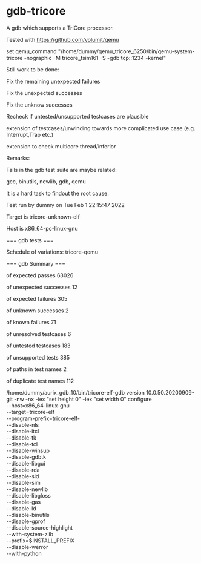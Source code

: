 # gdb-tricore

A gdb which supports a TriCore processor.

Tested with https://github.com/volumit/qemu

set qemu_command "/home/dummy/qemu_tricore_6250/bin/qemu-system-tricore -nographic -M tricore_tsim161 -S -gdb tcp::1234 -kernel"

Still work to be done:

Fix the remaining unexpected failures

Fix the unexpected successes

Fix the unknow successes

Recheck if untested/unsupported testcases are plausible

extension of testcases/unwinding towards more complicated use case (e.g. Interrupt,Trap etc.)

extension to check multicore thread/inferior 

Remarks:

Fails in the gdb test suite are maybe related:

gcc, binutils, newlib, gdb, qemu

It is a hard task to findout the root cause.



Test run by dummy on Tue Feb  1 22:15:47 2022

Target is tricore-unknown-elf

Host   is x86_64-pc-linux-gnu

=== gdb tests ===

Schedule of variations:
    tricore-qemu
    
=== gdb Summary ===

of expected passes		63026

of unexpected successes	12

of expected failures		305

of unknown successes		2

of known failures		71

of unresolved testcases	6

of untested testcases		183

of unsupported tests		385

of paths in test names	2

of duplicate test names	112

/home/dummy/aurix_gdb_10/bin/tricore-elf-gdb version  10.0.50.20200909-git -nw -nx -iex "set height 0" -iex "set width 0" 
configure \
--host=x86_64-linux-gnu \
--target=tricore-elf \
--program-prefix=tricore-elf- \
--disable-nls \
--disable-itcl \
--disable-tk \
--disable-tcl \
--disable-winsup \
--disable-gdbtk \
--disable-libgui \
--disable-rda \
--disable-sid \
--disable-sim \
--disable-newlib \
--disable-libgloss \
--disable-gas \
--disable-ld \
--disable-binutils \
--disable-gprof \
--disable-source-highlight \
--with-system-zlib \
--prefix=$INSTALL_PREFIX \
--disable-werror \
--with-python
